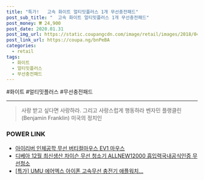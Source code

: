 ```yaml
--- 
title: "특가!   고속 화이트 얼티밋플러스 1개 무선충전패드" 
post_sub_title: "  고속 화이트 얼티밋플러스 1개 무선충전패드" 
post_money: ₩ 24,900 
post_date: 2020.01.31 
post_img_url: https://static.coupangcdn.com/image/retail/images/2018/04/09/16/3/77f24342-8d2f-46eb-90f1-e33759f1004c.jpg 
post_link_url: https://coupa.ng/bnPeBA 
categories: 
  - retail 
tags: 
  - 화이트 
  - 얼티밋플러스 
  - 무선충전패드 
--- 
```

  #화이트 #얼티밋플러스 #무선충전패드 
<hr> 

> 사랑 받고 싶다면 사랑하라. 그리고 사랑스럽게 행동하라 벤자민 플랭클린 (Benjamin Franklin) 미국의 정치인 


### POWER LINK

* <a href="https://blog.naver.com/fasyy4321/221791859986" target="_blank">아이리버 인체공학 무선 버티컬마우스 EV1 마우스</a>
* <a href="https://blog.naver.com/santokki14/221785628085" target="_blank">디베아 12월 최신생산 차이슨 무선 청소기 ALLNEW12000 흡입력국내공식인증 무선청소</a>
* <a href="https://blog.naver.com/an0733/221791918071" target="_blank">[특가] UMU 에어엑스 아이폰 고속무선 충전기 애플워치...</a>
